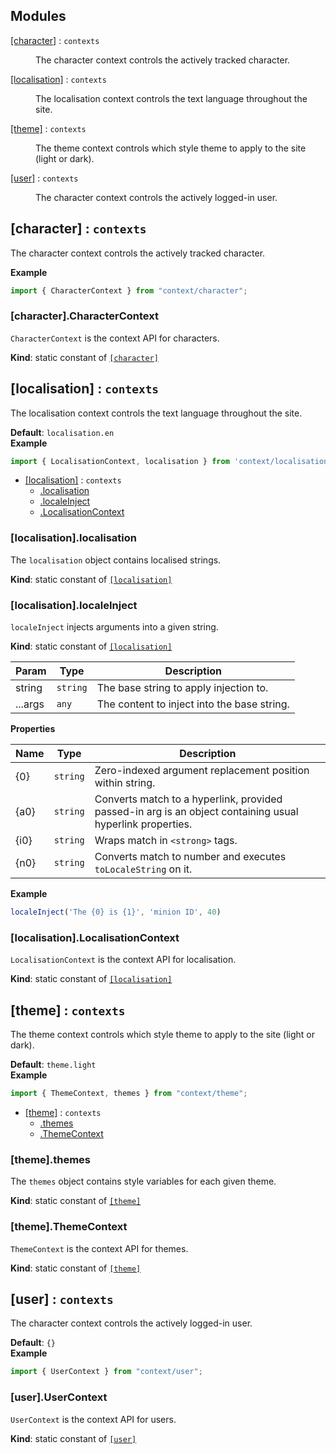 ## Modules

<dl>
<dt><a href="#module_[character]">[character]</a> : <code>contexts</code></dt>
<dd><p>The character context controls the actively tracked character.</p>
</dd>
<dt><a href="#module_[localisation]">[localisation]</a> : <code>contexts</code></dt>
<dd><p>The localisation context controls the text language throughout the site.</p>
</dd>
<dt><a href="#module_[theme]">[theme]</a> : <code>contexts</code></dt>
<dd><p>The theme context controls which style theme to apply to the site (light or dark).</p>
</dd>
<dt><a href="#module_[user]">[user]</a> : <code>contexts</code></dt>
<dd><p>The character context controls the actively logged-in user.</p>
</dd>
</dl>

<a name="module_[character]"></a>

## [character] : <code>contexts</code>
The character context controls the actively tracked character.

**Example**  
```js
import { CharacterContext } from "context/character";
```
<a name="module_[character].CharacterContext"></a>

### [character].CharacterContext
`CharacterContext` is the context API for characters.

**Kind**: static constant of [<code>[character]</code>](#module_[character])  
<a name="module_[localisation]"></a>

## [localisation] : <code>contexts</code>
The localisation context controls the text language throughout the site.

**Default**: <code>localisation.en</code>  
**Example**  
```js
import { LocalisationContext, localisation } from 'context/localisation';
```

* [[localisation]](#module_[localisation]) : <code>contexts</code>
    * [.localisation](#module_[localisation].localisation)
    * [.localeInject](#module_[localisation].localeInject)
    * [.LocalisationContext](#module_[localisation].LocalisationContext)

<a name="module_[localisation].localisation"></a>

### [localisation].localisation
The `localisation` object contains localised strings.

**Kind**: static constant of [<code>[localisation]</code>](#module_[localisation])  
<a name="module_[localisation].localeInject"></a>

### [localisation].localeInject
`localeInject` injects arguments into a given string.

**Kind**: static constant of [<code>[localisation]</code>](#module_[localisation])  

| Param | Type | Description |
| --- | --- | --- |
| string | <code>string</code> | The base string to apply injection to. |
| ...args | <code>any</code> | The content to inject into the base string. |

**Properties**

| Name | Type | Description |
| --- | --- | --- |
| \{0\} | <code>string</code> | Zero-indexed argument replacement position within string. |
| \{a0\} | <code>string</code> | Converts match to a hyperlink, provided passed-in arg is an object containing usual hyperlink properties. |
| \{i0\} | <code>string</code> | Wraps match in `<strong>` tags. |
| \{n0\} | <code>string</code> | Converts match to number and executes `toLocaleString` on it. |

**Example**  
```js
localeInject('The {0} is {1}', 'minion ID', 40)
```
<a name="module_[localisation].LocalisationContext"></a>

### [localisation].LocalisationContext
`LocalisationContext` is the context API for localisation.

**Kind**: static constant of [<code>[localisation]</code>](#module_[localisation])  
<a name="module_[theme]"></a>

## [theme] : <code>contexts</code>
The theme context controls which style theme to apply to the site (light or dark).

**Default**: <code>theme.light</code>  
**Example**  
```js
import { ThemeContext, themes } from "context/theme";
```

* [[theme]](#module_[theme]) : <code>contexts</code>
    * [.themes](#module_[theme].themes)
    * [.ThemeContext](#module_[theme].ThemeContext)

<a name="module_[theme].themes"></a>

### [theme].themes
The `themes` object contains style variables for each given theme.

**Kind**: static constant of [<code>[theme]</code>](#module_[theme])  
<a name="module_[theme].ThemeContext"></a>

### [theme].ThemeContext
`ThemeContext` is the context API for themes.

**Kind**: static constant of [<code>[theme]</code>](#module_[theme])  
<a name="module_[user]"></a>

## [user] : <code>contexts</code>
The character context controls the actively logged-in user.

**Default**: <code>{}</code>  
**Example**  
```js
import { UserContext } from "context/user";
```
<a name="module_[user].UserContext"></a>

### [user].UserContext
`UserContext` is the context API for users.

**Kind**: static constant of [<code>[user]</code>](#module_[user])  
